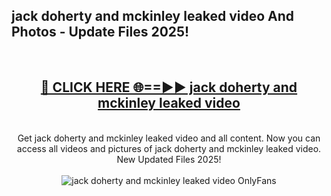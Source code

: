 <h2>jack doherty and mckinley leaked video And Photos - Update Files 2025!</h2>
<br>
<div align="center">
<h2><a href="https://top-ai-tools.click/QrbHav" rel="nofollow">🔴 CLICK HERE 🌐==►► jack doherty and mckinley leaked video</a></h2>
<br>
Get jack doherty and mckinley leaked video and all content. Now you can access all videos and pictures of jack doherty and mckinley leaked video. New Updated Files 2025!
<br>
<br>
<a href="https://top-ai-tools.click/QrbHav" rel="nofollow" data-target="animated-image.originalLink"><img src="https://i.ibb.co.com/WyWwxjT/player-gif2.gif" alt="jack doherty and mckinley leaked video OnlyFans" style="max-width: 100%; display: inline-block;" data-target="animated-image.originalImage"></a>
</div>
<br>